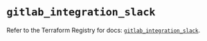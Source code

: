 # `gitlab_integration_slack`

Refer to the Terraform Registry for docs: [`gitlab_integration_slack`](https://registry.terraform.io/providers/gitlabhq/gitlab/18.0.0/docs/resources/integration_slack).
